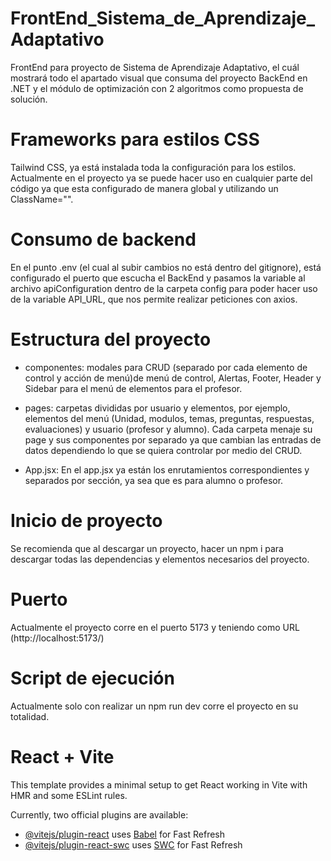 # FrontEnd_Sistema_de_Aprendizaje_Adaptativo
FrontEnd para proyecto de Sistema de Aprendizaje Adaptativo, el cuál mostrará todo el apartado visual que consuma del proyecto BackEnd en .NET y el módulo de optimización con 2 algoritmos como propuesta de solución.

# Frameworks para estilos CSS

Tailwind CSS, ya está instalada toda la configuración para los estilos. Actualmente en el proyecto ya se puede hacer uso en cualquier parte del código ya que esta configurado de manera global y utilizando un ClassName="".


# Consumo de backend 

En el punto .env (el cual al subir cambios no está dentro del gitignore), está configurado el puerto que escucha el BackEnd y pasamos la variable al archivo apiConfiguration dentro de la carpeta config para poder hacer uso de la variable API_URL, que nos permite realizar peticiones con axios. 


# Estructura del proyecto

- componentes: modales para CRUD (separado por cada elemento de control y acción de menú)de menú de control, Alertas, Footer, Header y Sidebar para el menú de elementos para el profesor. 

- pages: carpetas divididas por usuario y elementos, por ejemplo, elementos del menú (Unidad, modulos, temas, preguntas, respuestas, evaluaciones) y usuario (profesor y alumno). Cada carpeta menaje su page y sus componentes por separado ya que cambian las entradas de datos dependiendo lo que se quiera controlar por medio del CRUD. 

-  App.jsx: En el app.jsx ya están los enrutamientos correspondientes y separados por sección, ya sea que es para alumno o profesor. 


# Inicio de proyecto 

Se recomienda que al descargar un proyecto, hacer un npm i para descargar todas las dependencias y elementos necesarios del proyecto. 

# Puerto

Actualmente el proyecto corre en el puerto 5173 y teniendo como URL (http://localhost:5173/)

# Script de ejecución

Actualmente solo con realizar un npm run dev corre el proyecto en su totalidad. 

# React + Vite

This template provides a minimal setup to get React working in Vite with HMR and some ESLint rules.

Currently, two official plugins are available:

- [@vitejs/plugin-react](https://github.com/vitejs/vite-plugin-react/blob/main/packages/plugin-react/README.md) uses [Babel](https://babeljs.io/) for Fast Refresh
- [@vitejs/plugin-react-swc](https://github.com/vitejs/vite-plugin-react-swc) uses [SWC](https://swc.rs/) for Fast Refresh
